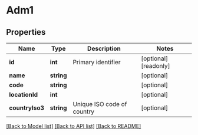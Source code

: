 # Adm1

## Properties
Name | Type | Description | Notes
------------ | ------------- | ------------- | -------------
**id** | **int** | Primary identifier | [optional] [readonly] 
**name** | **string** |  | [optional] 
**code** | **string** |  | [optional] 
**locationId** | **int** |  | [optional] 
**countryIso3** | **string** | Unique ISO code of country | [optional] 

[[Back to Model list]](../README.md#documentation-for-models) [[Back to API list]](../README.md#documentation-for-api-endpoints) [[Back to README]](../README.md)


